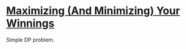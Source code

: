 # [Maximizing (And Minimizing) Your Winnings](https://open.kattis.com/problems/maximizingwinnings)

Simple DP problem.
